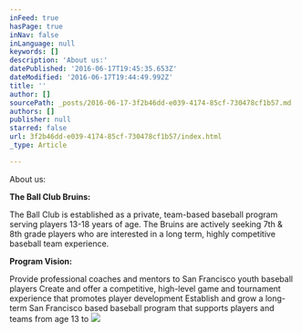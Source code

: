 ```yaml
---
inFeed: true
hasPage: true
inNav: false
inLanguage: null
keywords: []
description: 'About us:'
datePublished: '2016-06-17T19:45:35.653Z'
dateModified: '2016-06-17T19:44:49.992Z'
title: ''
author: []
sourcePath: _posts/2016-06-17-3f2b46dd-e039-4174-85cf-730478cf1b57.md
authors: []
publisher: null
starred: false
url: 3f2b46dd-e039-4174-85cf-730478cf1b57/index.html
_type: Article

---
```

About us:

**The Ball Club Bruins:**

The Ball Club is established as a private, team-based baseball program serving players 13-18 years of age. The Bruins are actively seeking 7th & 8th grade players who are interested in a long term, highly competitive baseball team experience.

**Program Vision:**

Provide professional coaches and mentors to San Francisco youth baseball players Create and offer a competitive, high-level game and tournament experience that promotes player development Establish and grow a long-term San Francisco based baseball program that supports players and teams from age 13 to
![](https://the-grid-user-content.s3-us-west-2.amazonaws.com/7d8e3c91-f8de-4bd8-859f-9b4bf1a6ee18.png)